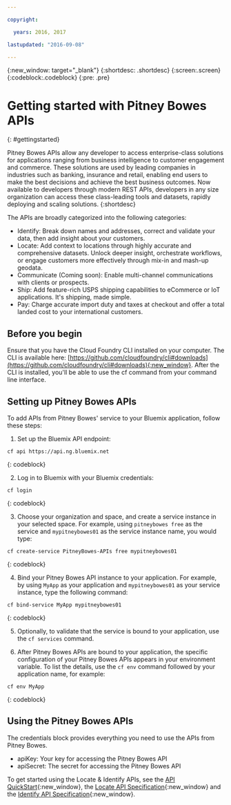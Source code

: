 ```yaml
---

copyright:

  years: 2016, 2017

lastupdated: "2016-09-08"

---
```


{:new_window: target="_blank"}
{:shortdesc: .shortdesc}
{:screen:.screen}
{:codeblock:.codeblock}
{:pre: .pre}


# Getting started with Pitney Bowes APIs
{: #gettingstarted}

Pitney Bowes APIs allow any developer to access enterprise-class solutions for applications ranging from business intelligence to customer engagement and commerce. These solutions are used by leading companies in industries such as banking, insurance and retail, enabling end users to make the best decisions and achieve the best business outcomes. Now available to developers through modern REST APIs, developers in any size organization can access these class-leading tools and datasets, rapidly deploying and scaling solutions.
{:shortdesc}

The APIs are broadly categorized into the following categories:
* Identify: Break down names and addresses, correct and validate your data, then add insight about your customers.
* Locate: Add context to locations through highly accurate and comprehensive datasets. Unlock deeper insight, orchestrate workflows, or engage customers more effectively through mix-in and mash-up geodata.
* Communicate (Coming soon): Enable multi-channel communications with clients or prospects.
* Ship: Add feature-rich USPS shipping capabilities to eCommerce or IoT applications. It's shipping, made simple.
* Pay: Charge accurate import duty and taxes at checkout and offer a total landed cost to your international customers.

## Before you begin

Ensure that you have the Cloud Foundry CLI installed on your computer. The CLI is available here: [https://github.com/cloudfoundry/cli#downloads](https://github.com/cloudfoundry/cli#downloads){:new_window}. After the CLI is installed, you'll be able to use the cf command from your command line interface.

## Setting up Pitney Bowes APIs

To add APIs from Pitney Bowes' service to your Bluemix application, follow these steps:

1. Set up the Bluemix API endpoint:

  ```
  cf api https://api.ng.bluemix.net
  ```
  {: codeblock}
  
2. Log in to Bluemix with your Bluemix credentials:

  ```
  cf login
  ```
  {: codeblock}
  
3. Choose your organization and space, and create a service instance in your selected space. For example, using `pitneybowes free` as the service and `mypitneybowes01` as the service instance name, you would type:

  ```
  cf create-service PitneyBowes-APIs free mypitneybowes01
  ```
  {: codeblock}
  
4. Bind your Pitney Bowes API instance to your application. For example, by using `MyApp` as your application and `mypitneybowes01` as your service instance, type the following command:

  ```
  cf bind-service MyApp mypitneybowes01
  ```
  {: codeblock}
  
5. Optionally, to validate that the service is bound to your application, use the `cf services` command. 

6. After Pitney Bowes APIs are bound to your application, the specific configuration of your Pitney Bowes APIs appears in your environment variable. To list the details, use the `cf env` command followed by your application name, for example:
  ```
  cf env MyApp
  ```
  {: codeblock}
  
## Using the Pitney Bowes APIs

The credentials block provides everything you need to use the APIs from Pitney Bowes.
* apiKey: Your key for accessing the Pitney Bowes API
* apiSecret: The secret for accessing the Pitney Bowes API

To get started using the Locate & Identify APIs, see the [API QuickStart](https://locate.pitneybowes.com/docs/location-intelligence/v1/en/index.html#Getting%20Started/getting_started.html){:new_window}, the [Locate API Specification](https://locate.pitneybowes.com/docs/location-intelligence/v1/en/index.html#Product%20Overview/apis.html){:new_window} and the [Identify API Specification](https://identify.pitneybowes.com/docs/identify/v1/en/rest/index.html#CustomerInformationManagementAPI/source/API/IdentifyAddress/ValidateMailingAddress.html){:new_window}.
